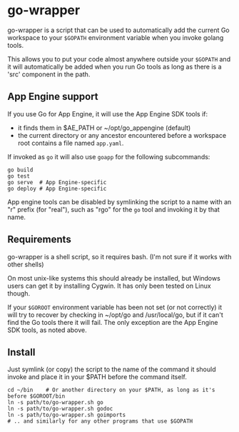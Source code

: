 # go-wrapper

go-wrapper is a script that can be used to automatically add the current Go workspace to your `$GOPATH` environment variable when you invoke golang tools.

This allows you to put your code almost anywhere outside your `$GOPATH` and it will automatically be added when you run Go tools as long as there is a 'src' component in the path.


## App Engine support

If you use Go for App Engine, it will use the App Engine SDK tools if:
 * it finds them in $AE_PATH or ~/opt/go_appengine (default)
 * the current directory or any ancestor encountered before a workspace root contains a file named `app.yaml`.

If invoked as `go` it will also use `goapp` for the following subcommands:
```shell
go build
go test
go serve  # App Engine-specific
go deploy # App Engine-specific
```

App engine tools can be disabled by symlinking the script to a name with an "r" prefix (for "real"), such as "rgo" for the `go` tool and invoking it by that name.


## Requirements

go-wrapper is a shell script, so it requires bash. (I'm not sure if it works with other shells)

On most unix-like systems this should already be installed, but Windows users can get it by installing Cygwin.
It has only been tested on Linux though.

If your `$GOROOT` environment variable has been not set (or not correctly) it will try to recover by checking in ~/opt/go and /usr/local/go, but if it can't find the Go tools there it will fail. The only exception are the App Engine SDK tools, as noted above.


## Install

Just symlink (or copy) the script to the name of the command it should invoke and place it in your $PATH before the command itself.

```shell
cd ~/bin	# Or another directory on your $PATH, as long as it's before $GOROOT/bin
ln -s path/to/go-wrapper.sh go
ln -s path/to/go-wrapper.sh godoc
ln -s path/to/go-wrapper.sh goimports
# .. and similarly for any other programs that use $GOPATH
```
